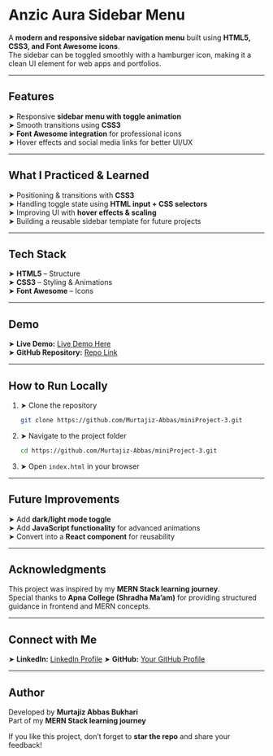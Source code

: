 #  Anzic Aura Sidebar Menu

A **modern and responsive sidebar navigation menu** built using **HTML5, CSS3, and Font Awesome icons**.  
The sidebar can be toggled smoothly with a hamburger icon, making it a clean UI element for web apps and portfolios.

---

## **Features**
➤ Responsive **sidebar menu with toggle animation**  
➤ Smooth transitions using **CSS3**  
➤ **Font Awesome integration** for professional icons  
➤ Hover effects and social media links for better UI/UX  

---

## **What I Practiced & Learned**
➤ Positioning & transitions with **CSS3**  
➤ Handling toggle state using **HTML input + CSS selectors**  
➤ Improving UI with **hover effects & scaling**  
➤ Building a reusable sidebar template for future projects  

---

## **Tech Stack**
➤ **HTML5** – Structure  
➤ **CSS3** – Styling & Animations  
➤ **Font Awesome** – Icons  

---

## **Demo**
➤ **Live Demo:** [Live Demo Here](https://murtajiz-abbas.github.io/miniProject-3/)  
➤ **GitHub Repository:** [Repo Link](https://github.com/Murtajiz-Abbas/miniProject-3.git)

---

## **How to Run Locally**
1. ➤ Clone the repository  
   ```bash
   git clone https://github.com/Murtajiz-Abbas/miniProject-3.git
   ```  
2. ➤ Navigate to the project folder  
   ```bash
   cd https://github.com/Murtajiz-Abbas/miniProject-3.git
   ```  
3. ➤ Open `index.html` in your browser  

---

## **Future Improvements**
➤ Add **dark/light mode toggle**  
➤ Add **JavaScript functionality** for advanced animations  
➤ Convert into a **React component** for reusability  

---

## **Acknowledgments**
This project was inspired by my **MERN Stack learning journey**.  
Special thanks to **Apna College (Shradha Ma’am)** for providing structured guidance in frontend and MERN concepts.  

---

## **Connect with Me**
➤ **LinkedIn:** [LinkedIn Profile](https://www.linkedin.com/in/murtajiz-abbas-bukhari-0114aa376/) 
➤ **GitHub:** [Your GitHub Profile](https://github.com/Murtajiz-Abbas)  

---

## Author  
Developed by **Murtajiz Abbas Bukhari**  
Part of my **MERN Stack learning journey** 

If you like this project, don’t forget to **star the repo** and share your feedback!
